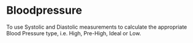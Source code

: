 # Bloodpressure
To use Systolic and Diastolic measurements to calculate the appropriate Blood Pressure type, i.e. High, Pre-High, Ideal or Low.
